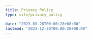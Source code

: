 ```yaml
---
title: Privacy Policy
type: site/privacy_policy

date: "2023-03-28T00:00:28+08:00"
lastmod: "2023-12-20T00:00:28+08:00"
---
```

